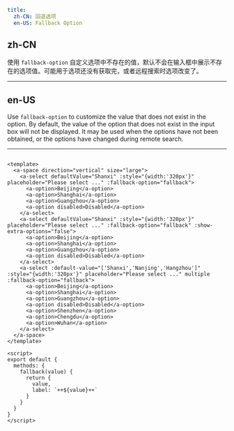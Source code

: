 ```yaml
title:
  zh-CN: 回退选项
  en-US: Fallback Option
```

## zh-CN

使用 `fallback-option` 自定义选项中不存在的值，默认不会在输入框中展示不存在的选项值。可能用于选项还没有获取完，或者远程搜索时选项改变了。

---

## en-US

Use `fallback-option` to customize the value that does not exist in the option. By default, the value of the option that does not exist in the input box will not be displayed. It may be used when the options have not been obtained, or the options have changed during remote search.

---

```vue

<template>
  <a-space direction="vertical" size="large">
    <a-select defaultValue="Shanxi" :style="{width:'320px'}" placeholder="Please select ..." :fallback-option="fallback">
      <a-option>Beijing</a-option>
      <a-option>Shanghai</a-option>
      <a-option>Guangzhou</a-option>
      <a-option disabled>Disabled</a-option>
    </a-select>
    <a-select defaultValue="Shanxi" :style="{width:'320px'}" placeholder="Please select ..." :fallback-option="fallback" :show-extra-options="false">
      <a-option>Beijing</a-option>
      <a-option>Shanghai</a-option>
      <a-option>Guangzhou</a-option>
      <a-option disabled>Disabled</a-option>
    </a-select>
    <a-select :default-value="['Shanxi','Nanjing','Hangzhou']" :style="{width:'320px'}" placeholder="Please select ..." multiple :fallback-option="fallback">
      <a-option>Beijing</a-option>
      <a-option>Shanghai</a-option>
      <a-option>Guangzhou</a-option>
      <a-option disabled>Disabled</a-option>
      <a-option>Shenzhen</a-option>
      <a-option>Chengdu</a-option>
      <a-option>Wuhan</a-option>
    </a-select>
  </a-space>
</template>

<script>
export default {
  methods: {
    fallback(value) {
      return {
        value,
        label: `++${value}++`
      }
    }
  }
}
</script>
```
